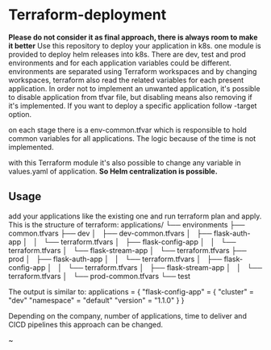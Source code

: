 # Terraform-deployment
**Please do not consider it as final approach, there is always room to make it better**
Use this repository to deploy your application in k8s.
one module is provided to deploy helm releases into k8s.
There are dev, test and prod environments and for each application variables could be different.
environments are separated using Terraform workspaces and by changing workspaces, terraform also read the related variables for each present application. In order not to implement an unwanted application, it's possible to disable application from tfvar file, but disabling means also removing if it's implemented.
If you want to deploy a specific application follow -target option.

on each stage there is a env-common.tfvar which is responsible to hold common variables for all applications. The logic because of the time is not implemented.

with this Terraform module it's also possible to change any variable in values.yaml of application. **So Helm centralization is possible.**

## Usage
add your applications like the existing one and run terraform plan and apply.
This is the structure of terraform:
applications/
└── environments
    ├── common.tfvars
    ├── dev
    │   ├── dev-common.tfvars
    │   ├── flask-auth-app
    │   │   └── terraform.tfvars
    │   ├── flask-config-app
    │   │   └── terraform.tfvars
    │   └── flask-stream-app
    │       └── terraform.tfvars
    ├── prod
    │   ├── flask-auth-app
    │   │   └── terraform.tfvars
    │   ├── flask-config-app
    │   │   └── terraform.tfvars
    │   ├── flask-stream-app
    │   │   └── terraform.tfvars
    │   └── prod-common.tfvars
    └── test

The output is similar to:
applications = {
  "flask-config-app" = {
    "cluster" = "dev"
    "namespace" = "default"
    "version" = "1.1.0"
  }
}

Depending on the company, number of applications, time to deliver and CICD pipelines this approach can be changed.

~                 

